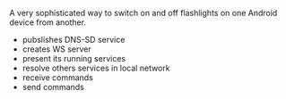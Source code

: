 A very sophisticated way to switch on and off flashlights on one Android device from another.
- pubslishes DNS-SD service
- creates WS server
- present its running services
- resolve others services in local network
- receive commands
- send commands
